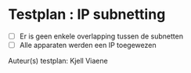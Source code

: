 # Testplan : IP subnetting
 
- [ ] Er is geen enkele overlapping tussen de subnetten
- [ ] Alle apparaten werden een IP toegewezen

Auteur(s) testplan: Kjell Viaene